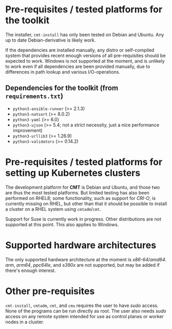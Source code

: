 # Pre-requisites / tested platforms for the toolkit

The installer, `cmt-install` has only been tested on Debian and Ubuntu.
Any up to date Debian-derivative is likely work.

If the dependencies are installed manually, any distro or self-compiled
system that provides recent enough versions of all pre-requisites should be expected to work.
Windows is not supported at the moment, and is unlikely to work even
if all dependencies are been provided manually, due to differences
in path lookup and various I/O-operations.

## Dependencies for the toolkit (from `requirements.txt`)

* `python3-ansible-runner` (>= 2.1.3)
* `python3-natsort` (>= 8.0.2)
* `python3-yaml` (>= 6.0)
* `python3-ujson` (>= 5.4; not a strict necessity, just a nice performance improvement)
* `python3-urllib3` (>= 1.26.9)
* `python3-validators` (>= 0.14.2)

# Pre-requisites / tested platforms for setting up Kubernetes clusters

The development platform for __CMT__ is Debian and Ubuntu, and those two are thus the most tested platforms. But limited testing has also been performed on RHEL8; some functionality, such as support for _CRI-O_, is currently missing on RHEL, but other than that it should be possible to install a cluster on a RHEL system using `cmtadm`/`cmt`.

Support for Suse is currently work in progress.  Other distributions are not supported at this point. This also applies to Windows.

# Supported hardware architectures

The only supported hardware architecture at the moment is _x86-64_/_amd64_.
_arm_, _arm64_, _ppc64le_, and _s390x_ are not supported, but may be added if there's enough interest.

# Other pre-requisites

`cmt-install`, `cmtadm`, `cmt`, and `cmu` requires the user to have _sudo_ access. None of the programs can be run directly as root. The user also needs _sudo_ access on any remote system intended for use as control planes or worker nodes in a cluster.
